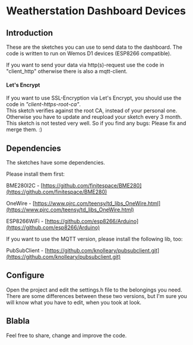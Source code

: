# Weatherstation Dashboard Devices

## Introduction

These are the sketches you can use to send data to the dashboard.
The code is written to run on Wemos D1 devices (ESP8266 compatible).

If you want to send your data via http(s)-request use the code in "client_http" otherwise there is also a mqtt-client.

#### Let's Encrypt  
  
If you want to use SSL-Encryption via Let's Encrypt, you should use the code in _"client-https-root-ca"_.  
This sketch verifies against the root CA, instead of your personal one. Otherwise you have to update and reupload your sketch
every 3 month. This sketch is not tested very well. So if you find any bugs: Please fix and merge them. :)

## Dependencies

The sketches have some dependencies.

Please install them first:

BME280I2C - [https://github.com/finitespace/BME280](https://github.com/finitespace/BME280)

OneWire - [https://www.pjrc.com/teensy/td_libs_OneWire.html](https://www.pjrc.com/teensy/td_libs_OneWire.html)

ESP8266WiFi - [https://github.com/esp8266/Arduino](https://github.com/esp8266/Arduino)

If you want to use the MQTT version, please install the following lib, too:

PubSubClient - [https://github.com/knolleary/pubsubclient.git](https://github.com/knolleary/pubsubclient.git)

## Configure

Open the project and edit the settings.h file to the belongings you need. There are some differences between these two versions, but I'm sure you will know what you have to edit, when you took at look.  

## Blabla
Feel free to share, change and improve the code. 